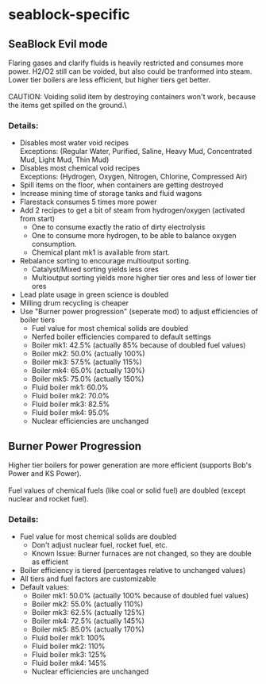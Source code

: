 # seablock-specific

## SeaBlock Evil mode

Flaring gases and clarify fluids is heavily restricted and consumes more power. H2/O2 still can be voided, but also could be tranformed into steam.\
Lower tier boilers are less efficient, but higher tiers get better.\
\
CAUTION: Voiding solid item by destroying containers won't work, because the items get spilled on the ground.\

### Details:
 - Disables most water void recipes\
   Exceptions: (Regular Water, Purified, Saline, Heavy Mud, Concentrated Mud, Light Mud, Thin Mud)
 - Disables most chemical void recipes\
   Exceptions: (Hydrogen, Oxygen, Nitrogen, Chlorine, Compressed Air)
 - Spill items on the floor, when containers are getting destroyed
 - Increase mining time of storage tanks and fluid wagons
 - Flarestack consumes 5 times more power
 - Add 2 recipes to get a bit of steam from hydrogen/oxygen (activated from start)
    - One to consume exactly the ratio of dirty electrolysis
    - One to consume more hydrogen, to be able to balance oxygen consumption.
    - Chemical plant mk1 is available from start.
 - Rebalance sorting to encourage multioutput sorting.
    - Catalyst/Mixed sorting yields less ores
    - Multioutput sorting yields more higher tier ores and less of lower tier ores
 - Lead plate usage in green science is doubled
 - Milling drum recycling is cheaper
 - Use "Burner power progression" (seperate mod) to adjust efficiencies of boiler tiers 
    - Fuel value for most chemical solids are doubled
    - Nerfed boiler efficiencies compared to default settings
    - Boiler mk1: 42.5% (actually 85% because of doubled fuel values)
    - Boiler mk2: 50.0% (actually 100%)
    - Boiler mk3: 57.5% (actually 115%)
    - Boiler mk4: 65.0% (actually 130%)
    - Boiler mk5: 75.0% (actually 150%)
    - Fluid boiler mk1: 60.0%
    - Fluid boiler mk2: 70.0%
    - Fluid boiler mk3: 82.5%
    - Fluid boiler mk4: 95.0%
    - Nuclear efficiencies are unchanged

## Burner Power Progression
Higher tier boilers for power generation are more efficient (supports Bob's Power and KS Power).\
\
Fuel values of chemical fuels (like coal or solid fuel) are doubled (except nuclear and rocket fuel).

### Details:
 - Fuel value for most chemical solids are doubled
    - Don't adjust nuclear fuel, rocket fuel, etc.
    - Known Issue: Burner furnaces are not changed, so they are double as efficient 
 - Boiler efficiency is tiered (percentages relative to unchanged values)
 - All tiers and fuel factors are customizable
 - Default values:
    - Boiler mk1: 50.0% (actually 100% because of doubled fuel values)
    - Boiler mk2: 55.0% (actually 110%)
    - Boiler mk3: 62.5% (actually 125%)
    - Boiler mk4: 72.5% (actually 145%)
    - Boiler mk5: 85.0% (actually 170%)
    - Fluid boiler mk1: 100%
    - Fluid boiler mk2: 110%
    - Fluid boiler mk3: 125%
    - Fluid boiler mk4: 145%
    - Nuclear efficiencies are unchanged

